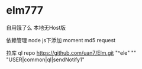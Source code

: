 # elm777
自用饿了么
本地无Host版


依赖管理 node js下添加
moment md5 request

拉库
ql repo https://github.com/uan7/Elm.git "^ele" "" "USER|common|ql|sendNotify1"

